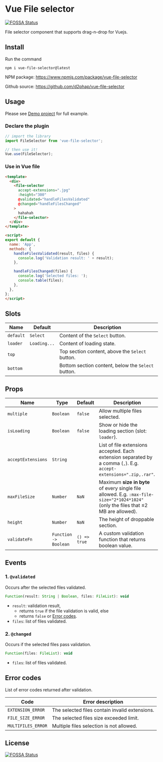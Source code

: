 # Vue File selector
[![FOSSA Status](https://app.fossa.io/api/projects/git%2Bgithub.com%2Fd2phap%2Fvue-file-selector.svg?type=shield)](https://app.fossa.io/projects/git%2Bgithub.com%2Fd2phap%2Fvue-file-selector?ref=badge_shield)

File selector component that supports drag-n-drop for Vuejs.

##  Install
Run the command
```
npm i vue-file-selector@latest
```

NPM package: https://www.npmjs.com/package/vue-file-selector

Github source: https://github.com/d2phap/vue-file-selector

## Usage
Please see [Demo project](https://github.com/d2phap/vue-file-selector/tree/master/demo) for full example.

### Declare the plugin
```js
// import the library
import FileSelector from 'vue-file-selector';

// then use it!
Vue.use(FileSelector);
```

### Use in Vue file
```html
<template>
  <div>
    <file-selector
      accept-extensions=".jpg"
      :height="300"
      @validated="handleFilesValidated"
      @changed="handleFilesChanged"
    >
      hahahah
    </file-selector>
  </div>
</template>

<script>
export default {
  name: 'App',
  methods: {
    handleFilesValidated(result, files) {
      console.log('Validation result: ' + result);
    },

    handleFilesChanged(files) {
      console.log('Selected files: ');
      console.table(files);
    },
  },
};
</script>
```

## Slots
| Name | Default | Description |
| -- | -- | -- |
| `default` | `Select` | Content of the `Select` button. |
| `loader` | `Loading...` | Content of loading state. |
| `top` | ` ` | Top section content, above the `Select` button. |
| `bottom` | ` ` | Bottom section content, below the `Select` button. |


## Props
|       Name       | Type | Default | Description |
| -- | -- | -- | -- |
| `multiple` | `Boolean` | `false` | Allow multiple files selected. |
| `isLoading` | `Boolean` | `false` | Show or hide the loading section (slot: `loader`). |
| `acceptExtensions` | `String` | ` ` | List of file extensions accepted. Each extension separated by a comma (`,`). E.g. `accept-extensions=".zip,.rar"`. |
| `maxFileSize` | `Number` | `NaN` | Maximum **size in byte** of every single file allowed. E.g. `:max-file-size="2*1024*1024"` (only the files that ≤2 MB are allowed). |
| `height` | `Number` | `NaN` | The height of droppable section. |
| `validateFn` | `Function -> Boolean` | `() => true` | A custom validation function that returns boolean value. |


## Events
### 1. `@validated`
Occurs after the selected files validated.

```js
Function(result: String | Boolean, files: FileList): void
```
- `result`: validation result, 
  + returns `true` if the file validation is valid, else
  + returns `false` or [Error codes](#error-codes).
- `files`: list of files validated.

### 2. `@changed`
Occurs if the selected files pass validation.

```js
Function(files: FileList): void
```
- `files`: list of files validated.


## Error codes
List of error codes returned after validation.

| Code | Error description |
| -- | -- |
| `EXTENSION_ERROR` | The selected files contain invalid extensions. |
| `FILE_SIZE_ERROR` | The selected files size exceeded limit. |
| `MULTIFILES_ERROR` | Multiple files selection is not allowed. |


## License
[![FOSSA Status](https://app.fossa.io/api/projects/git%2Bgithub.com%2Fd2phap%2Fvue-file-selector.svg?type=large)](https://app.fossa.io/projects/git%2Bgithub.com%2Fd2phap%2Fvue-file-selector?ref=badge_large)